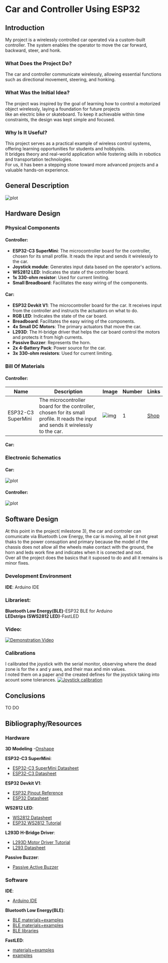 # Car and Controller Using ESP32

## Introduction

My project is a wirelessly controlled car operated via a custom-built controller. The system enables the operator to move the car forward, backward, steer, and honk.  

### What Does the Project Do?  
The car and controller communicate wirelessly, allowing essential functions such as directional movement, steering, and honking.  

### What Was the Initial Idea?  
The project was inspired by the goal of learning how to control a motorized object wirelessly, laying a foundation for future projects   
like an electric bike or skateboard. To keep it achievable within time constraints, the design was kept simple and focused.  

### Why Is It Useful?  
This project serves as a practical example of wireless control systems, offering learning opportunities for students and hobbyists.   
It bridges theory and real-world application while fostering skills in robotics and transportation technologies.  
For us, it has been a stepping stone toward more advanced projects and a valuable hands-on experience.

## General Description

![plot](./Media/Copie%20pentru%20SchemaBlock.drawio.png)

## Hardware Design

### Physical Components

#### Controller:
- **ESP32-C3 SuperMini**: The microcontroller board for the controller, chosen for its small profile. It reads the input and sends it wirelessly to the car.
- **Joystick module**: Generates input data based on the operator's actions.
- **WS2812 LED**: Indicates the state of the controller board.
- **1x 330-ohm resistor**: Used for current limiting.
- **Small Breadboard**: Facilitates the easy wiring of the components.

#### Car:
- **ESP32 Devkit V1**: The microcontroller board for the car. It receives input from the controller and instructs the actuators on what to do.
- **RGB LED**: Indicates the state of the car board.
- **Breadboard**: Facilitates the easy wiring of the components.
- **4x Small DC Motors**: The primary actuators that move the car.
- **L293D**: The H-bridge driver that helps the car board control the motors and protects it from high currents.
- **Passive Buzzer**: Represents the horn.
- **2x 4-Battery Pack**: Power source for the car.
- **3x 330-ohm resistors**: Used for current limiting.

### Bill Of Materials

#### Controller:
| Name | Description | Image | Number | Links |
| ----------- | ----------- | ----------- |----------- | ----------- |
| ESP32-C3 SuperMini | The microcontroller board for the controller, chosen for its small profile. It reads the input and sends it wirelessly to the car. | ![img](./Media/makergo-esp32c3-supermini.jpg) | 1 | [Shop](https://shorturl.at/NS3Yj) |


#### Car:

### Electronic Schematics

#### Car:
![plot](./Media/Car.PNG)

#### Controller:
![plot](./Media/Controller.PNG)

## Software Design
At this point in the project( milestone 3), the car and controler can comunicate via Bluetooth Low Energy, the car is moving, all be it not great thaks to the power consuption and primary because the model of the chassis does not allow all  the wheels make contact with the ground, the horn and leds work fine and indicates when it is conected and not.  
Over all the project does the basics that it suposed to do and all it remains is minor fixes.   
### Development Environment

**IDE**: Arduino IDE

### Librariest:
**Bluetooth Low Energy(BLE)**-ESP32 BLE for Arduino  
**LEDstrips (SWS2812 LED)**-FastLED

### Video:
[![Demonstration Video](http://img.youtube.com/vi/ZfmHpDFt6Ck/0.jpg)](https://www.youtube.com/watch?v=ZfmHpDFt6Ck "Demonstration Video")  

### Calibrations
I calibrated the joystick with the serial monitor, observing where the dead zone is for the x and y axes, and their max and min values.  
I noted them on a paper and the created defines for the joystick taking into acount some tolerances.
[![Joystick calibration](http://img.youtube.com/vi/ZaIzt3UZlsc/0.jpg)](https://www.youtube.com/watch?v=ZaIzt3UZlsc "Joystick calibration")

## Conclusions

TO DO

## Bibliography/Resources

### Hardware

**3D Modeling**
-[Onshape](https://www.onshape.com/en/)

**ESP32-C3 SuperMini**:  
- [ESP32-C3 SuperMini Datasheet](https://dl.artronshop.co.th/ESP32-C3%20SuperMini%20datasheet.pdf)  
- [ESP32-C3 Datasheet](https://www.espressif.com/sites/default/files/documentation/esp32-c3_datasheet_en.pdf)  

**ESP32 Devkit V1**:  
- [ESP32 Pinout Reference](https://lastminuteengineers.com/esp32-pinout-reference/)  
- [ESP32 Datasheet](https://www.espressif.com/sites/default/files/documentation/esp32_datasheet_en.pdf)  

**WS2812 LED**:  
- [WS2812 Datasheet](https://cdn-shop.adafruit.com/datasheets/WS2812.pdf)  
- [ESP32 WS2812 Tutorial](https://lastminuteengineers.com/esp32-wled-tutorial/)  

**L293D H-Bridge Driver**:  
- [L293D Motor Driver Tutorial](https://lastminuteengineers.com/l293d-dc-motor-arduino-tutorial/)  
- [L293 Datasheet](https://www.ti.com/lit/ds/symlink/l293.pdf)  

**Passive Buzzer**:  
- [Passive Active Buzzer](https://deepbluembedded.com/arduino-active-passive-buzzer/)  

### Software

**IDE**:  
- [Arduino IDE](https://www.arduino.cc/en/software)

**Bluetooth Low Energy(BLE)**:  
- [BLE materials+examples](https://dronebotworkshop.com/esp32-bluetooth/)
- [BLE materials+examples](https://github.com/mo-thunderz)
- [BLE libraries](https://github.com/espressif/arduino-esp32/tree/master/libraries/BLE)

**FastLED**:
- [materials+examples](https://racheldebarros.com/arduino-projects/how-to-use-fastled-with-arduino-to-program-led-strips/)
- [examples](https://github.com/FastLED/FastLED?utm_source=platformio&utm_medium=piohome)


